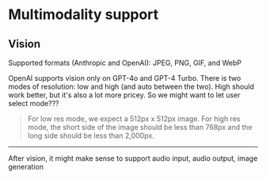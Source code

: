 # Multimodality support

## Vision

Supported formats (Anthropic and OpenAI): JPEG, PNG, GIF, and WebP

OpenAI supports vision only on GPT-4o and GPT-4 Turbo. There is two modes of resolution: low and high (and auto between the two). High should work better, but it's also a lot more pricey. So we might want to let user select mode???

> For low res mode, we expect a 512px x 512px image. For high res mode, the short side of the image should be less than 768px and the long side should be less than 2,000px.

---

After vision, it might make sense to support audio input, audio output, image generation
